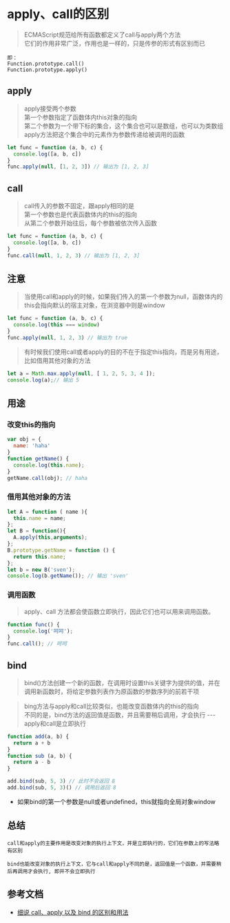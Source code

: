 # apply、call的区别
>ECMAScript规范给所有函数都定义了call与apply两个方法<br>
它们的作用非常广泛，作用也是一样的，只是传参的形式有区别而已
```$xslt
即：
Function.prototype.call()
Function.prototype.apply()
```
## apply
>apply接受两个参数<br>
第一个参数指定了函数体内this对象的指向<br>
第二个参数为一个带下标的集合，这个集合也可以是数组，也可以为类数组<br>
apply方法把这个集合中的元素作为参数传递给被调用的函数
```js
let func = function (a, b, c) {
  console.log([a, b, c])
}
func.apply(null, [1, 2, 3]) // 输出为 [1, 2, 3]
```
## call
>call传入的参数不固定，跟apply相同的是<br>
第一个参数也是代表函数体内的this的指向<br>
从第二个参数开始往后，每个参数被依次传入函数
```js
let func = function (a, b, c) {
  console.log([a, b, c])
}
func.call(null, 1, 2, 3) // 输出为 [1, 2, 3]
```
## 注意
>当使用call和apply的时候，如果我们传入的第一个参数为null，函数体内的this会指向默认的宿主对象，在浏览器中则是window
```js
let func = function (a, b, c) {
  console.log(this === window)
}
func.apply(null, 1, 2, 3) // 输出为 true
```

>有时候我们使用call或者apply的目的不在于指定this指向，而是另有用途，比如借用其他对象的方法
```js
let a = Math.max.apply(null, [ 1, 2, 5, 3, 4 ]);
console.log(a);// 输出 5
```
## 用途
### 改变this的指向
```js
var obj = {
  name: 'haha'
}
function getName() {
  console.log(this.name);
}
getName.call(obj); // haha
```
### 借用其他对象的方法
```js
let A = function ( name ){ 
  this.name = name;
};
let B = function(){ 
  A.apply(this,arguments);
};
B.prototype.getName = function () { 
  return this.name;
};
let b = new B('sven');
console.log(b.getName()); // 输出 'sven'
```
### 调用函数
>apply、call 方法都会使函数立即执行，因此它们也可以用来调用函数。
````js
function func() {
  console.log('呵呵');
}
func.call(); // 呵呵
````

## bind
> bind()方法创建一个新的函数，在调用时设置this关键字为提供的值，并在调用新函数时，将给定参数列表作为原函数的参数序列的前若干项

>bing方法与apply和call比较类似，也能改变函数体内的this的指向<br>
不同的是，bind方法的返回值是函数，并且需要稍后调用，才会执行 --- apply和call是立即执行
```js
function add(a, b) {
  return a + b 
}
function sub (a, b) {
  return a - b
}

add.bind(sub, 5, 3) // 此时不会返回 8
add.bind(sub, 5, 3)() // 调用后返回 8  
```
* 如果bind的第一个参数是null或者undefined，this就指向全局对象window

## 总结
```$xslt
call和apply的主要作用是改变对象的执行上下文，并是立即执行的，它们在参数上的写法略有区别

bind也能改变对象的执行上下文，它与call和apply不同的是，返回值是一个函数，并需要稍后再调用才会执行, 即并不会立即执行
```

## 参考文档

* [细说 call、apply 以及 bind 的区别和用法](https://segmentfault.com/a/1190000018017796)

